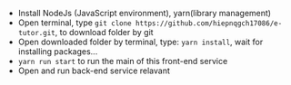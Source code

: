 
* Install NodeJs (JavaScript environment), yarn(library management)
* Open terminal, type ```git clone https://github.com/hiepnqgch17086/e-tutor.git```, to download folder by git
* Open downloaded folder by terminal, type: `yarn install`, wait for installing packages...
* `yarn run start` to run the main of this front-end service
* Open and run back-end service relavant
